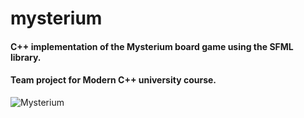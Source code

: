 # mysterium


#### C++ implementation of the Mysterium board game using the SFML library. 
#### Team project for Modern C++ university course. 

![Mysterium](https://geekandsundry.com/wp-content/uploads/2015/09/Mysterium-Feature-962x545.jpg)
